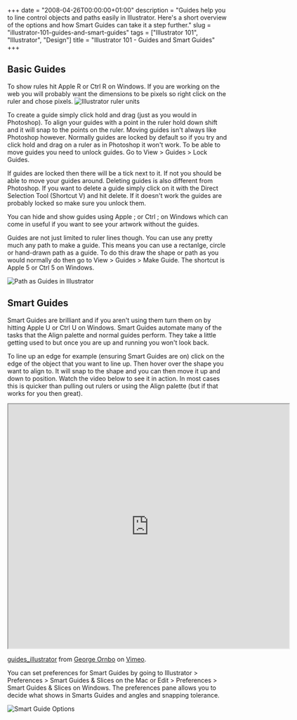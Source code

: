 +++
date = "2008-04-26T00:00:00+01:00"
description = "Guides help you to line control objects and paths easily in Illustrator. Here's a short overview of the options and how Smart Guides can take it a step further."
slug = "illustrator-101-guides-and-smart-guides"
tags = ["Illustrator 101", "Illustrator", "Design"]
title = "Illustrator 101 - Guides and Smart Guides"
+++

## Basic Guides

To show rules hit Apple R or Ctrl R on Windows. If you are working on the web
you will probably want the dimensions to be pixels so right click on the ruler
and chose pixels. ![Illustrator ruler units][1]

To create a guide simply click hold and drag (just as you would in Photoshop).
To align your guides with a point in the ruler hold down shift and it will snap
to the points on the ruler. Moving guides isn't always like Photoshop however.
Normally guides are locked by default so if you try and click hold and drag on a
ruler as in Photoshop it won't work. To be able to move guides you need to
unlock guides. Go to View > Guides > Lock Guides.

If guides are locked then there will be a tick next to it. If not you should be
able to move your guides around. Deleting guides is also different from
Photoshop. If you want to delete a guide simply click on it with the Direct
Selection Tool (Shortcut V) and hit delete. If it doesn't work the guides are
probably locked so make sure you unlock them.

You can hide and show guides using Apple ; or Ctrl ; on Windows which can come
in useful if you want to see your artwork without the guides.

Guides are not just limited to ruler lines though. You can use any pretty much
any path to make a guide. This means you can use a rectanlge, circle or
hand-drawn path as a guide. To do this draw the shape or path as you would
normally do then go to View > Guides > Make Guide. The shortcut is Apple 5 or
Ctrl 5 on Windows.

![Path as Guides in Illustrator][2]

## Smart Guides

Smart Guides are brilliant and if you aren't using them turn them on by hitting
Apple U or Ctrl U on Windows. Smart Guides automate many of the tasks that the
Align palette and normal guides perform. They take a little getting used to but
once you are up and running you won't look back.

To line up an edge for example (ensuring Smart Guides are on) click on the edge
of the object that you want to line up. Then hover over the shape you want to
align to. It will snap to the shape and you can then move it up and down to
position. Watch the video below to see it in action. In most cases this is
quicker than pulling out rulers or using the Align palette (but if that works
for you then great).

<iframe src="https://player.vimeo.com/video/184806522" width="640" height="557" allowfullscreen></iframe>

<a href="https://vimeo.com/184806522">guides_illustrator</a> from
<a href="https://vimeo.com/shapeshed">George Ornbo</a> on
<a href="https://vimeo.com">Vimeo</a>.

You can set preferences for Smart Guides by going to Illustrator > Preferences >
Smart Guides & Slices on the Mac or Edit > Preferences > Smart Guides & Slices
on Windows. The preferences pane allows you to decide what shows in Smarts
Guides and angles and snapping tolerance.

![Smart Guide Options][3]

[1]: /images/articles/illustrator_rulers.webp
[2]: /images/articles/illustrator_paths_guides.webp
[3]: /images/articles/smart_guide_options.webp
